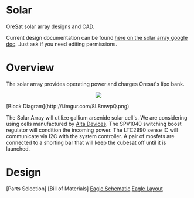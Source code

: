 # Solar
OreSat solar array designs and CAD.

Current design documentation can be found [here on the solar array google doc](https://docs.google.com/document/d/12vTM7Nvca8MzUQj_UqHETxqTQUYI2aZk1vTmDey_-34/edit?usp=sharing). Just ask if you need editing permissions.

# Overview

The solar array provides operating power and charges Oresat's lipo bank.

<p align="center">
  <img src="http://i.imgur.com/8L8mwpQ.png"/>
</p>
[Block Diagram](http://i.imgur.com/8L8mwpQ.png)

The Solar Array will utilize gallium arsenide solar cell's.  We are considering using cells manufactured by [Alta Devices](https://http://www.altadevices.com/).  The SPV1040 switching boost regulator will condition the incoming power.  The LTC2990 sense IC will communicate via I2C with the system controller.  A pair of mosfets are connected to a shorting bar that will keep the cubesat off until it is launched.

# Design

 [Parts Selection]
 [Bill of Materials]
 [Eagle Schematic](https://github.com/oresat/solar/blob/master/eagle/1u_panel.sch)
 [Eagle Layout](https://github.com/oresat/solar/blob/master/eagle/1u_panel.brd)



